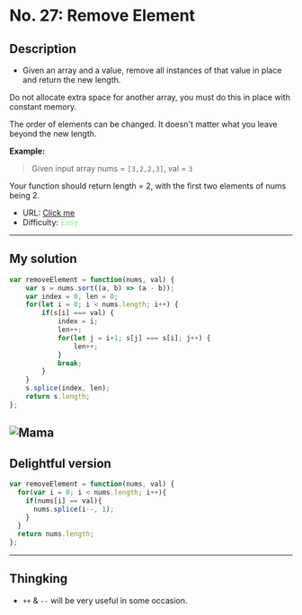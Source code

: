 No. 27: Remove Element
================
## Description
* Given an array and a value, remove all instances of that value in place and return the new length.

Do not allocate extra space for another array, you must do this in place with constant memory.

The order of elements can be changed. It doesn't matter what you leave beyond the new length.

**Example:**
> Given input array nums = `[3,2,2,3]`, val = `3`

Your function should return length = 2, with the first two elements of nums being 2.
* URL: [Click me](https://leetcode.com/problems/remove-element/#/description)
* Difficulty: <font color="#90EE90">Easy</font> <!-- Green:#90EE90 Red:#FF0000 Orange: #FF7F00 -->
-------------
## My solution
```javascript
var removeElement = function(nums, val) {
    var s = nums.sort((a, b) => (a - b));
    var index = 0, len = 0;
    for(let i = 0; i < nums.length; i++) {
        if(s[i] === val) {
            index = i;
            len++;
            for(let j = i+1; s[j] === s[i]; j++) {
                len++;
            }
            break;
        }
    }
    s.splice(index, len);
    return s.length;
};
```
![Mama](no.27.png)
-------------
## Delightful version
```javascript
var removeElement = function(nums, val) {
  for(var i = 0; i < nums.length; i++){
    if(nums[i] == val){
      nums.splice(i--, 1);
    }
  }
  return nums.length;
};
```
-------------
## Thingking
* `++` & `--` will be very useful in some occasion.